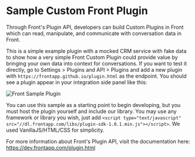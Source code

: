 # Sample Custom Front Plugin

Through Front's Plugin API, developers can build Custom Plugins in Front which can read, manipulate, and communicate with conversation data in Front.

This is a simple example plugin with a mocked CRM service with fake data to show how a very simple Front Custom Plugin could provide value by bringing your own data into context for conversations. If you want to test it directly, go to Settings > Plugins and API > Plugins and add a new plugin with `https://frontapp.github.io/plugin.html` as the endpoint. You should see a plugin appear in your integration side panel like this:

![Front Sample Plugin](/frontSamplePlugin.gif)

You can use this sample as a starting point to begin developing, but you must host the plugin yourself and include our library. You may use any framework or library you wish, just add `<script type="text/javascript" src="//dl.frontapp.com/libs/plugin-sdk-1.0.1.min.js"></script>`. We used VanillaJS/HTML/CSS for simplicity.

For more information about Front's Plugin API, visit the documentation here: https://dev.frontapp.com/plugin.html
